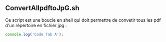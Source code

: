 ## ConvertAllpdftoJpG.sh 

Ce script est une boucle en shell qui doit permettre de convetir tous les pdf d'un répertoire en fichier jpg : 

```javascript I'm A tab
console.log('Code Tab A');


